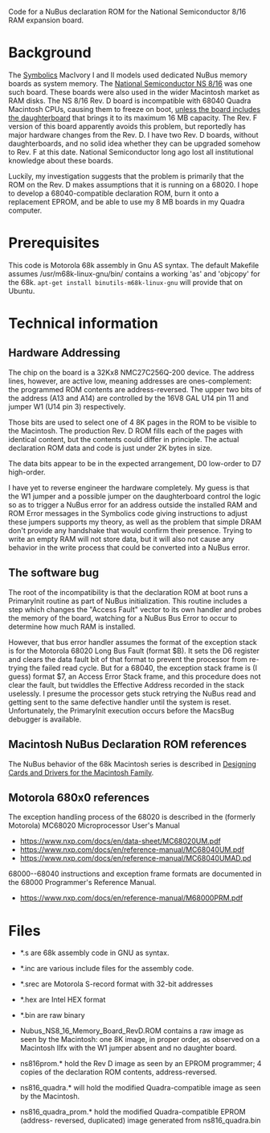 Code for a NuBus declaration ROM for the National Semiconductor 8/16 RAM
expansion board.

# Background

The [Symbolics](https://en.wikipedia.org/wiki/Symbolics) MacIvory I and II
models used dedicated NuBus memory boards as system memory. The [National
Semiconductor NS 8/16](https://books.google.com/books?id=xjAEAAAAMBAJ&lpg=PA21&dq=national%20semiconductor%20steps%20into%20add-on%20mart%20with%20card&pg=PA21#v=onepage&q=national%20semiconductor%20steps%20into%20add-on%20mart%20with%20card&f=false) was one such board. These boards were also used in the
wider Macintosh market as RAM disks. The NS 8/16 Rev. D board is incompatible
with 68040 Quadra Macintosh CPUs, causing them to freeze on boot, [unless the
board includes the daughterboard](http://www.typewritten.org/Projects/Symbolics/463.html#15)
that brings it to its maximum 16 MB capacity. The Rev. F version of this board
apparently avoids this problem, but reportedly has major hardware changes from
the Rev. D. I have two Rev. D boards, without daughterboards, and no solid idea
whether they can be upgraded somehow to Rev. F at this date. National
Semiconductor long ago lost all institutional knowledge about these boards.

Luckily, my investigation suggests that the problem is primarily that the ROM
on the Rev. D makes assumptions that it is running on a 68020. I hope to
develop a 68040-compatible declaration ROM, burn it onto a replacement EPROM,
and be able to use my 8 MB boards in my Quadra computer.

# Prerequisites

This code is Motorola 68k assembly in Gnu AS syntax. The default Makefile
assumes /usr/m68k-linux-gnu/bin/ contains a working 'as' and 'objcopy' for the
68k. `apt-get install binutils-m68k-linux-gnu` will provide that on Ubuntu.

# Technical information

## Hardware Addressing

The chip on the board is a 32Kx8 NMC27C256Q-200 device. The address lines,
however, are active low, meaning addresses are ones-complement: the
programmed ROM contents are address-reversed. The upper two bits of the address
(A13 and A14) are controlled by the 16V8 GAL U14 pin 11 and jumper W1 (U14 pin
3) respectively.

Those bits are used to select one of 4 8K pages in the ROM to be visible to the
Macintosh. The production Rev. D ROM fills each of the pages with identical
content, but the contents could differ in principle. The actual declaration
ROM data and code is just under 2K bytes in size.

The data bits appear to be in the expected arrangement, D0 low-order to D7
high-order.

I have yet to reverse engineer the hardware completely. My guess is that the
W1 jumper and a possible jumper on the daughterboard control the logic so as to
trigger a NuBus error for an address outside the installed RAM and ROM
Error messages in the Symbolics code giving instructions to adjust these
jumpers supports my theory, as well as the problem that simple DRAM don't
provide any handshake that would confirm their presence. Trying to write an
empty RAM will not store data, but it will also not cause any behavior in
the write process that could be converted into a NuBus error.

## The software bug

The root of the incompatibility is that the declaration ROM at boot runs a
PrimaryInit routine as part of NuBus initialization. This routine includes a
step which changes the "Access Fault" vector to its own handler and probes the
memory of the board, watching for a NuBus Bus Error to occur to determine how
much RAM is installed.

However, that bus error handler assumes the format of the exception stack is
for the Motorola 68020 Long Bus Fault (format $B). It sets the D6 register and
clears the data fault bit of that format to prevent the processor from
re-trying the failed read cycle. But for a 68040, the exception stack frame is
(I guess) format $7, an Access Error Stack frame, and this procedure does not
clear the fault, but twiddles the Effective Address recorded in the stack
uselessly. I presume the processor gets stuck retrying the NuBus read and
getting sent to the same defective handler until the system is reset.
Unfortunately, the PrimaryInit execution occurs before the MacsBug debugger is
available.

## Macintosh NuBus Declaration ROM references

The NuBus behavior of the 68k Macintosh series is described in
[Designing Cards and Drivers for the Macintosh Family](http://dec8.info/Apple/Designing_Cards_and_Drivers_for_the_Macintosh_Family_2ed_May90.pdf).

## Motorola 680x0 references

The exception handling process of the 68020 is described in the (formerly
Motorola) MC68020 Microprocessor User's Manual

* https://www.nxp.com/docs/en/data-sheet/MC68020UM.pdf
* https://www.nxp.com/docs/en/reference-manual/MC68040UM.pdf
* https://www.nxp.com/docs/en/reference-manual/MC68040UMAD.pd

68000--68040 instructions and exception frame formats are documented in the
68000 Programmer's Reference Manual.

* https://www.nxp.com/docs/en/reference-manual/M68000PRM.pdf

# Files

* \*.s are 68k assembly code in GNU as syntax.
* \*.inc are various include files for the assembly code.
* \*.srec are Motorola S-record format with 32-bit addresses
* \*.hex are Intel HEX format
* \*.bin are raw binary

* Nubus_NS8_16_Memory_Board_RevD.ROM contains a raw image as seen by the
  Macintosh: one 8K image, in proper order, as observed on a Macintosh IIfx
  with the W1 jumper absent and no daughter board.

* ns816prom.* hold the Rev D image as seen by an EPROM programmer; 4 copies of
  the declaration ROM contents, address-reversed.

* ns816_quadra.* will hold the modified Quadra-compatible image as seen by
  the Macintosh.

* ns816_quadra_prom.* hold the modified Quadra-compatible EPROM (address-
  reversed, duplicated) image generated from ns816_quadra.bin
